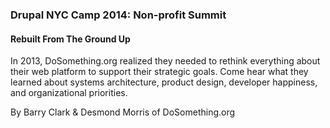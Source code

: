 ### Drupal NYC Camp 2014: Non-profit Summit
#### Rebuilt From The Ground Up

In 2013, DoSomething.org realized they needed to rethink everything about their web platform to support their strategic goals. Come hear what they learned about systems architecture, product design, developer happiness, and organizational priorities.

By Barry Clark & Desmond Morris of DoSomething.org

